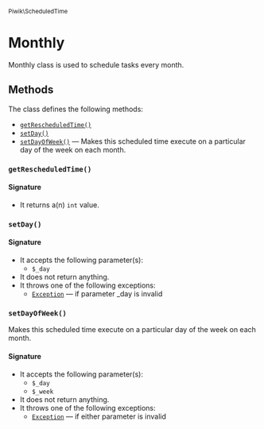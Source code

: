 <small>Piwik\ScheduledTime</small>

Monthly
=======

Monthly class is used to schedule tasks every month.


Methods
-------

The class defines the following methods:

- [`getRescheduledTime()`](#getrescheduledtime)
- [`setDay()`](#setday)
- [`setDayOfWeek()`](#setdayofweek) &mdash; Makes this scheduled time execute on a particular day of the week on each month.

<a name="getrescheduledtime" id="getrescheduledtime"></a>
### `getRescheduledTime()`

#### Signature

- It returns a(n) `int` value.

<a name="setday" id="setday"></a>
### `setDay()`

#### Signature

- It accepts the following parameter(s):
    - `$_day`
- It does not return anything.
- It throws one of the following exceptions:
    - [`Exception`](http://php.net/class.Exception) &mdash; if parameter _day is invalid

<a name="setdayofweek" id="setdayofweek"></a>
### `setDayOfWeek()`

Makes this scheduled time execute on a particular day of the week on each month.

#### Signature

- It accepts the following parameter(s):
    - `$_day`
    - `$_week`
- It does not return anything.
- It throws one of the following exceptions:
    - [`Exception`](http://php.net/class.Exception) &mdash; if either parameter is invalid

